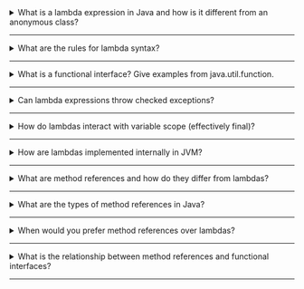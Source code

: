 <details>
<summary>What is a lambda expression in Java and how is it different from an anonymous class?</summary>

A <strong>lambda expression</strong> is a concise way to represent an anonymous function (a block of code with parameters) in Java. It enables functional programming by allowing you to pass behavior as data.

- <strong>Lambda expression:</strong> <code>(parameters) -> expression or block</code>
- <strong>Anonymous class:</strong> An inline implementation of an interface or class, often verbose.

<strong>Differences:</strong>
- Lambdas are more concise and readable.
- Lambdas can only be used with functional interfaces (interfaces with a single abstract method).
- Anonymous classes can implement multiple methods and have state.
- Lambdas do not introduce a new scope for <code>this</code>; anonymous classes do.

<strong>Example:</strong>
```java
Runnable r1 = () -> System.out.println("Hello from lambda");
Runnable r2 = new Runnable() {
    public void run() {
        System.out.println("Hello from anonymous class");
    }
};
```

</details>

---

<details>
<summary>What are the rules for lambda syntax?</summary>

- Parentheses are optional for a single parameter: <code>x -> x * x</code>
- Parentheses required for multiple or no parameters: <code>(x, y) -> x + y</code>, <code>() -> 42</code>
- Braces and <code>return</code> are optional for single-expression bodies: <code>x -> x + 1</code>
- Braces and <code>return</code> required for multi-statement bodies:
  <code>(x, y) -> { int z = x + y; return z * 2; }</code>
- The parameter types can be omitted if they can be inferred.

</details>

---

<details>
<summary>What is a functional interface? Give examples from java.util.function.</summary>

A <strong>functional interface</strong> is an interface with exactly one abstract method. It can have default and static methods. Lambdas can be assigned to functional interfaces.

<strong>Examples from <code>java.util.function</code>:</strong>
- <code>Predicate&lt;T&gt;</code>: <code>boolean test(T t)</code>
- <code>Function&lt;T, R&gt;</code>: <code>R apply(T t)</code>
- <code>Consumer&lt;T&gt;</code>: <code>void accept(T t)</code>
- <code>Supplier&lt;T&gt;</code>: <code>T get()</code>
- <code>UnaryOperator&lt;T&gt;</code>: <code>T apply(T t)</code>
- <code>BinaryOperator&lt;T&gt;</code>: <code>T apply(T t1, T t2)</code>

</details>

---

<details>
<summary>Can lambda expressions throw checked exceptions?</summary>

Lambdas can throw checked exceptions only if the functional interface's abstract method declares them. Most standard functional interfaces in <code>java.util.function</code> do <strong>not</strong> declare checked exceptions, so you must handle or wrap them yourself.

<strong>Example:</strong>
```java
Function<String, String> f = s -> {
    try {
        return riskyMethod(s);
    } catch (IOException e) {
        throw new RuntimeException(e);
    }
};
```

</details>

---

<details>
<summary>How do lambdas interact with variable scope (effectively final)?</summary>

Lambdas can access variables from the enclosing scope only if they are <strong>effectively final</strong> (not modified after assignment). This is similar to anonymous classes.

<strong>Example:</strong>
```java
int x = 10;
Runnable r = () -> System.out.println(x); // OK
// x = 20; // Not allowed if used in lambda
```

</details>

---

<details>
<summary>How are lambdas implemented internally in JVM?</summary>

Lambdas in Java are implemented using the <code>invokedynamic</code> bytecode instruction. When you use a lambda, the JVM does not create an anonymous inner class. Instead, it uses a mechanism called <code>LambdaMetafactory</code> to generate a lightweight class at runtime. This approach is more efficient, allows for better performance optimizations (like caching), and enables serialization if the target type is serializable.

<strong>In summary:</strong>
- Lambdas use <code>invokedynamic</code> and <code>LambdaMetafactory</code>.
- No anonymous class is generated at compile time.
- The JVM creates the implementation dynamically at runtime.

<strong>Diagram:</strong>

```mermaid
flowchart TD
    A[Lambda Expression in Code] --> B[Compiler generates invokedynamic instruction]
    B --> C[At runtime: JVM uses LambdaMetafactory]
    C --> D[Synthetic class (lambda implementation) is created]
    D --> E[Instance of functional interface is returned]
```

</details>

---

<details>
<summary>What are method references and how do they differ from lambdas?</summary>

A <strong>method reference</strong> is a shorthand notation for a lambda expression that calls an existing method. It improves readability when a lambda simply calls a method.

- <strong>Lambda:</strong> <code>x -> System.out.println(x)</code>
- <strong>Method reference:</strong> <code>System.out::println</code>

<strong>Difference:</strong>
- Lambdas can contain custom logic; method references only refer to existing methods.
- Method references are more concise when you just want to call a method.

</details>

---

<details>
<summary>What are the types of method references in Java?</summary>

1. <strong>Static method reference:</strong> <code>Class::staticMethod</code>
   - Example: <code>Integer::parseInt</code>
2. <strong>Instance method of a particular object:</strong> <code>instance::method</code>
   - Example: <code>myList::size</code>
3. <strong>Instance method of an arbitrary object of a particular type:</strong> <code>Class::instanceMethod</code>
   - Example: <code>String::toLowerCase</code>
4. <strong>Constructor reference:</strong> <code>Class::new</code>
   - Example: <code>ArrayList::new</code>

</details>

---

<details>
<summary>When would you prefer method references over lambdas?</summary>

- Use method references when a lambda only calls an existing method and no extra logic is needed.
- They make code more concise and readable.
- Prefer lambdas if you need to add logic or combine multiple operations.

<strong>Example:</strong>
```java
List<String> list = Arrays.asList("a", "b");
list.forEach(System.out::println); // method reference
// vs
list.forEach(x -> System.out.println(x)); // lambda
```

</details>

---

<details>
<summary>What is the relationship between method references and functional interfaces?</summary>

- Method references can be used wherever a lambda can be used, i.e., as an implementation for a functional interface.
- The method referenced must match the signature of the functional interface's abstract method.
- Both method references and lambdas are interchangeable as implementations for functional interfaces.

<strong>Example:</strong>
```java
Function<String, Integer> f1 = s -> Integer.parseInt(s); // lambda
Function<String, Integer> f2 = Integer::parseInt;        // method reference
```

</details>

---




